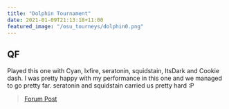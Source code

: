 ```yaml
---
title: "Dolphin Tournament"
date: 2021-01-09T21:13:18+11:00
featured_image: "/osu_tourneys/dolphin0.png"
---
```


QF
----------
<!--more-->
Played this one with Cyan, lxfire, seratonin, squidstain, ItsDark and Cookie dash. I was pretty happy with my performance in this one and we managed to go pretty far. seratonin and squidstain carried us pretty hard :P

> [Forum Post](https://osu.ppy.sh/community/forums/topics/1187105?n=1)




